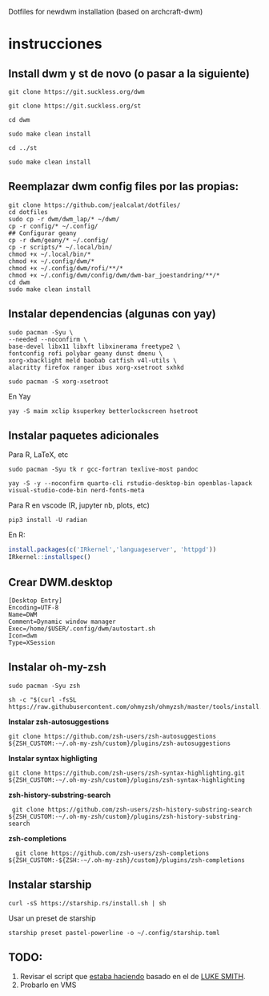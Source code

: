 
Dotfiles for newdwm installation (based on archcraft-dwm)

# instrucciones

## Install dwm y st de novo (o pasar a la siguiente)

`git clone https://git.suckless.org/dwm`

`git clone https://git.suckless.org/st`

`cd dwm`

`sudo make clean install`

`cd ../st`

`sudo make clean install`

## Reemplazar dwm config files por las propias:

```console
git clone https://github.com/jealcalat/dotfiles/
cd dotfiles
sudo cp -r dwm/dwm_lap/* ~/dwm/
cp -r config/* ~/.config/
## Configurar geany
cp -r dwm/geany/* ~/.config/
cp -r scripts/* ~/.local/bin/
chmod +x ~/.local/bin/*
chmod +x ~/.config/dwm/*
chmod +x ~/.config/dwm/rofi/**/*
chmod +x ~/.config/dwm/config/dwm/dwm-bar_joestandring/**/*
cd dwm
sudo make clean install
```

<!-- ## Crear directorio .config/dwm y colocar lo  s archivos de la carpeta dwm

```console
cd ..
cp -r dwm/ .config/dwm
``` -->

## Instalar dependencias (algunas con yay)

```console
sudo pacman -Syu \
--needed --noconfirm \
base-devel libx11 libxft libxinerama freetype2 \
fontconfig rofi polybar geany dunst dmenu \ 
xorg-xbacklight meld baobab catfish v4l-utils \
alacritty firefox ranger ibus xorg-xsetroot sxhkd
```

```console
sudo pacman -S xorg-xsetroot
```

En Yay

```console
yay -S maim xclip ksuperkey betterlockscreen hsetroot 
```

## Instalar paquetes adicionales

Para R, LaTeX, etc
```console
sudo pacman -Syu tk r gcc-fortran texlive-most pandoc
```

```
yay -S -y --noconfirm quarto-cli rstudio-desktop-bin openblas-lapack visual-studio-code-bin nerd-fonts-meta
```

Para R en vscode (R, jupyter nb, plots, etc)

```console
pip3 install -U radian
```

En R:

```r
install.packages(c('IRkernel','languageserver', 'httpgd'))
IRkernel::installspec()
```
## Crear DWM.desktop

```
[Desktop Entry]
Encoding=UTF-8
Name=DWM
Comment=Dynamic window manager
Exec=/home/$USER/.config/dwm/autostart.sh
Icon=dwm
Type=XSession
```

## Instalar oh-my-zsh

```console
sudo pacman -Syu zsh
```

```console
sh -c "$(curl -fsSL https://raw.githubusercontent.com/ohmyzsh/ohmyzsh/master/tools/install.sh)"
```

**Instalar zsh-autosuggestions**

```console
git clone https://github.com/zsh-users/zsh-autosuggestions ${ZSH_CUSTOM:-~/.oh-my-zsh/custom}/plugins/zsh-autosuggestions
```

**Instalar syntax highligting**

```console
git clone https://github.com/zsh-users/zsh-syntax-highlighting.git ${ZSH_CUSTOM:-~/.oh-my-zsh/custom}/plugins/zsh-syntax-highlighting
```

**zsh-history-substring-search**

```console
 git clone https://github.com/zsh-users/zsh-history-substring-search ${ZSH_CUSTOM:-~/.oh-my-zsh/custom}/plugins/zsh-history-substring-search
```

**zsh-completions**

```console
  git clone https://github.com/zsh-users/zsh-completions ${ZSH_CUSTOM:-${ZSH:-~/.oh-my-zsh}/custom}/plugins/zsh-completions
``` 

## Instalar starship

```console
curl -sS https://starship.rs/install.sh | sh
```

Usar un preset de starship

```console
starship preset pastel-powerline -o ~/.config/starship.toml
```

## TODO:

1. Revisar el script que [estaba haciendo](https://github.com/jealcalat/dots_newdwm/blob/main/install_custom_dwm) basado en el de [LUKE SMITH](https://github.com/LukeSmithxyz/LARBS).
2. Probarlo en VMS